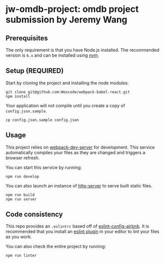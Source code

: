 # jw-omdb-project: omdb project submission by Jeremy Wang

## Prerequisites

The only requirement is that you have Node.js installed. The recommended version is `6.x` and can be installed using [nvm](https://github.com/creationix/nvm).

## Setup (REQUIRED)

Start by cloning the project and installing the node modules:

    git clone git@github.com:Wexcode/webpack-babel-react.git
    npm install

Your application will not compile until you create a copy of `config.json.sample`.

    cp config.json.sample config.json

## Usage

This project relies on [webpack-dev-server](https://github.com/webpack/webpack-dev-server) for development. This service automatically compiles your files as they are changed and triggers a browser refresh.

You can start this service by running:

    npm run develop

You can also launch an instance of [http-server](https://github.com/indexzero/http-server) to serve built static files.

    npm run build
    npm run server

## Code consistency

This repo provides an `.eslintrc` based off of [eslint-config-airbnb](https://github.com/airbnb/javascript/tree/master/packages/eslint-config-airbnb). It is recommended that you install an [eslint plugin](http://eslint.org/docs/user-guide/integrations) in your editor to lint your files as you work.

You can also check the entire project by running:

    npm run linter
